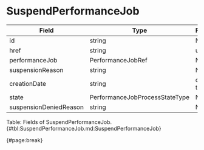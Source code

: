 <!--
    ATTENTION: This file was generated via gradle!
               Do NOT manually edit this file! Any such changes will be overwritten!
-->

# SuspendPerformanceJob

| Field | Type | Format | Required |
| ------- | ------- | ------- | --- |
| id | string | N/A | Yes |
| href | string | uri | No |
| performanceJob | PerformanceJobRef | N/A | Yes |
| suspensionReason | string | N/A | No |
| creationDate | string | date-time | Yes |
| state | PerformanceJobProcessStateType | N/A | Yes |
| suspensionDeniedReason | string | N/A | No |

Table: Fields of SuspendPerformanceJob. {#tbl:SuspendPerformanceJob.md:SuspendPerformanceJob}

{#page:break}
